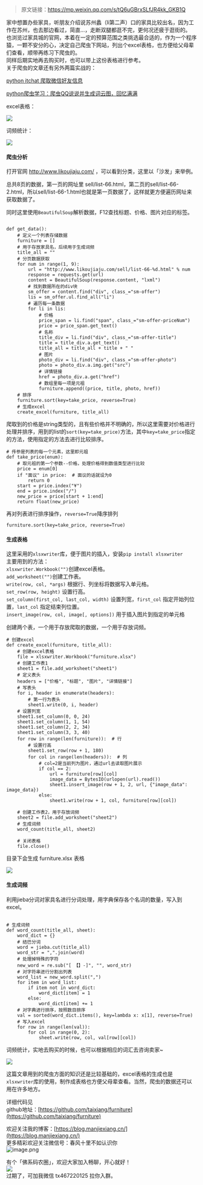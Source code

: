 >原文链接：https://mp.weixin.qq.com/s/tQ6uGBrxSLfJR4kk_GKB1Q

家中想置办些家具，听朋友介绍说苏州蠡（li第二声）口的家具比较出名，因为工作在苏州，也去那边看过，简直...，走断双腿都逛不完，更何况还疲于逛街的。  
也浏览过家具城的官网，本着在一定的预算范围之类挑选最合适的，作为一个程序猿，一颗不安分的心，决定自己爬虫下网站，列出个excel表格，也方便给父母辈们查看，顺带再练习下爬虫的。  
同样后期实地再去购买时，也可以带上这份表格进行参考。  
关于爬虫的文章还有另外两篇实战的：  

[python itchat 爬取微信好友信息](https://mp.weixin.qq.com/s/4EXgR4GkriTnAzVxluJxmg)  

[python爬虫学习：爬虫QQ说说并生成词云图，回忆满满](https://mp.weixin.qq.com/s/ukpZ2TPiP4cDRF_f7PGMXw)


excel表格：  

![](https://user-gold-cdn.xitu.io/2018/7/14/16496ec281b1b752?w=980&h=400&f=jpeg&s=60117)   

词频统计： 

![](https://user-gold-cdn.xitu.io/2018/7/14/16496e8ce9bd62e1?w=367&h=250&f=jpeg&s=34533)  

#### 爬虫分析
打开官网 http://www.likoujiaju.com/ ，可以看到分类，这里以「沙发」来举例。  

总共8页的数据，第一页的网址里 sell/list-66.html，第二页的sell/list-66-2.html，所以sell/list-66-1.html也就是第一页数据了，这样就更方便遍历网址来获取数据了。   

同时这里使用`BeautifulSoup`解析数据，F12查找标题、价格、图片对应的标签。
```

def get_data():
    # 定义一个列表存储数据
    furniture = []
    # 用于存放家具名，后续用于生成词频
    title_all = ""
    # 分页数据获取
    for num in range(1, 9):
        url = "http://www.likoujiaju.com/sell/list-66-%d.html" % num
        response = requests.get(url)
        content = BeautifulSoup(response.content, "lxml")
        # 找到数据所在的div块
        sm_offer = content.find("div", class_="sm-offer")
        lis = sm_offer.ul.find_all("li")
        # 遍历每一条数据
        for li in lis:
            # 价格
            price_span = li.find("span", class_="sm-offer-priceNum")
            price = price_span.get_text()
            # 名称
            title_div = li.find("div", class_="sm-offer-title")
            title = title_div.a.get_text()
            title_all = title_all + title + " "
            # 图片
            photo_div = li.find("div", class_="sm-offer-photo")
            photo = photo_div.a.img.get("src")
            # 详情链接
            href = photo_div.a.get("href")
            # 数组里每一项是元祖
            furniture.append((price, title, photo, href))
    # 排序
    furniture.sort(key=take_price, reverse=True)
    # 生成excel
    create_excel(furniture, title_all)
```
爬取到的价格是string类型的，且有些价格并不明确的，所以这里需要对价格进行处理并排序，用到的list的`sort(key=take_price)`方法，其中`key=take_price`指定的方法，使用指定的方法去进行比较排序。
```
# 传参是列表的每一个元素，这里即元祖
def take_price(enum):
    # 取元祖的第一个参数--价格，处理价格得到数值类型进行比较
    price = enum[0]
    if "面议" in price:  # 面议的话就设为0
        return 0
    start = price.index("¥")
    end = price.index("/")
    new_price = price[start + 1:end]
    return float(new_price)
```
再对列表进行排序操作，`reverse=True`降序排列
```
furniture.sort(key=take_price, reverse=True)
```
#### 生成表格
这里采用的`xlsxwriter`库，便于图片的插入，安装`pip install xlsxwriter`   
主要用到的方法：  
`xlsxwriter.Workbook("")`创建excel表格。  
`add_worksheet("")`创建工作表。   
`write(row, col, *args)` 根据行、列坐标将数据写入单元格。  
`set_row(row, height)` 设置行高。  
`set_column(first_col, last_col, width)` 设置列宽，`first_col` 指定开始列位置，`last_col` 指定结束列位置。   
`insert_image(row, col, image[, options])` 用于插入图片到指定的单元格

创建两个表，一个用于存放爬取的数据，一个用于存放词频。   
```
# 创建excel
def create_excel(furniture, title_all):
    # 创建excel表格
    file = xlsxwriter.Workbook("furniture.xlsx")
    # 创建工作表1
    sheet1 = file.add_worksheet("sheet1")
    # 定义表头
    headers = ["价格", "标题", "图片", "详情链接"]
    # 写表头
    for i, header in enumerate(headers):
        # 第一行为表头
        sheet1.write(0, i, header)
    # 设置列宽
    sheet1.set_column(0, 0, 24)
    sheet1.set_column(1, 1, 54)
    sheet1.set_column(2, 2, 34)
    sheet1.set_column(3, 3, 40)
    for row in range(len(furniture)):  # 行
        # 设置行高
        sheet1.set_row(row + 1, 180)
        for col in range(len(headers)):  # 列
            # col=2是当前列为图片，通过url去读取图片展示
            if col == 2:
                url = furniture[row][col]
                image_data = BytesIO(urlopen(url).read())
                sheet1.insert_image(row + 1, 2, url, {"image_data": image_data})
            else:
                sheet1.write(row + 1, col, furniture[row][col])

    # 创建工作表2，用于存放词频
    sheet2 = file.add_worksheet("sheet2")
    # 生成词频
    word_count(title_all, sheet2)

    # 关闭表格
    file.close()
```
目录下会生成 furniture.xlsx 表格   

![](https://user-gold-cdn.xitu.io/2018/7/14/16496ec281b1b752?w=980&h=400&f=jpeg&s=60117)   

#### 生成词频
利用jieba分词对家具名进行分词处理，用字典保存各个名词的数量，写入到excel。
```

# 生成词频
def word_count(title_all, sheet):
    word_dict = {}
    # 结巴分词
    word = jieba.cut(title_all)
    word_str = ",".join(word)
    # 处理掉特殊的字符
    new_word = re.sub("[ 【】-]", "", word_str)
    # 对字符串进行分割出列表
    word_list = new_word.split(",")
    for item in word_list:
        if item not in word_dict:
            word_dict[item] = 1
        else:
            word_dict[item] += 1
    # 对字典进行排序，按照数目排序
    val = sorted(word_dict.items(), key=lambda x: x[1], reverse=True)
    # 写入excel
    for row in range(len(val)):
        for col in range(0, 2):
            sheet.write(row, col, val[row][col])

```
词频统计，实地去购买的时候，也可以根据相应的词汇去咨询卖家~  

![](https://user-gold-cdn.xitu.io/2018/7/14/16496e8ce9bd62e1?w=367&h=250&f=jpeg&s=34533)   

这篇文章用到的爬虫方面的知识还是比较基础的，excel表格的生成也是`xlsxwriter`库的使用，制作成表格也方便父母辈查看。当然，爬虫的数据还可以用在许多地方。

详细代码见  
github地址：[https://github.com/taixiang/furniture](https://github.com/taixiang/furniture)  

欢迎关注我的博客：[https://blog.manjiexiang.cn/](https://blog.manjiexiang.cn/)  
更多精彩欢迎关注微信号：春风十里不如认识你  
![image.png](https://upload-images.jianshu.io/upload_images/7569533-cfeb1f55473a2143.png?imageMogr2/auto-orient/strip%7CimageView2/2/w/1240)  

有个「佛系码农圈」，欢迎大家加入畅聊，开心就好！  
![](https://user-gold-cdn.xitu.io/2018/7/15/1649c33c01115aa6?w=188&h=250&f=jpeg&s=41030)   
过期了，可加我微信 tx467220125 拉你入群。
